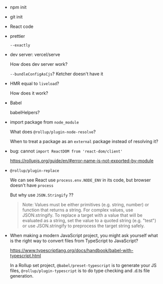 - npm init
- git init
- React code
- prettier

  `--exactly`

- dev server: vercel/serve

  How does dev server work?

  `--bundleConfigAsCjs`? Ketcher doesn't have it

- HMR
  equal to `liveload`?

  How does it work?

- Babel

  babelHelpers?

- import package from `node_module`

  What does `@rollup/plugin-node-resolve`?

  When to treat a package as an `external` package instead of resolving it?

- bug: cannot `import ReactDOM from 'react-dom/client'`

  https://rollupjs.org/guide/en/#error-name-is-not-exported-by-module

- `@rollup/plugin-replace`

  We can see React use `process.env.NODE_ENV` in its code, but browser doesn't have `process`

  But why use `JSON.Stringify` ??

  > Note: Values must be either primitives (e.g. string, number) or function that returns a string. For complex values, use JSON.stringify. To replace a target with a value that will be evaluated as a string, set the value to a quoted string (e.g. "test") or use JSON.stringify to preprocess the target string safely.

- When making a modern JavaScript project, you might ask yourself what is the right way to convert files from TypeScript to JavaScript?

  https://www.typescriptlang.org/docs/handbook/babel-with-typescript.html

  In a Rollup set project, `@babel/preset-typescript` is to generate your JS files, `@rollup/plugin-typescript` is to do type checking and .d.ts file generation.
